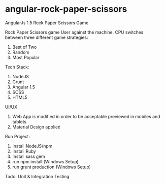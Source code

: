 # angular-rock-paper-scissors
AngularJs 1.5 Rock Paper Scissors Game

Rock Paper Scissors game
User against the machine. CPU switches between three different game strategies:
  1. Best of Two
  2. Random
  3. Most Popular
  
  Tech Stack:
  1. NodeJS
  2. Grunt
  3. Angular 1.5
  4. SCSS
  5. HTML5
  
  UI/UX
  1. Web App is modified in order to be acceptable previewed in mobiles and tablets.
  2. Material Design applied
  
  Run Project:
  1. Install NodeJS/npm
  2. Install Ruby
  3. Install sass gem
  4. run npm install (Windows Setup)
  5. run grunt production (Windows Setup)
  
  Todo: Unit & Integration Testing

